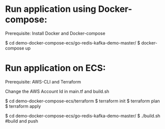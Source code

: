 # Run application using Docker-compose:

Prerequisite:
Install Docker and Docker-compose

$ cd demo-docker-compose-ecs/go-redis-kafka-demo-master/
$ docker-compose up 

# Run application on ECS:

Prerequisite:
AWS-CLI and Terraform 

Change the AWS Account Id in main.tf and build.sh 

$ cd demo-docker-compose-ecs/terraform
$ terraform init
$ terraform plan 
$ terraform apply

$ cd demo-docker-compose-ecs/go-redis-kafka-demo-master/
$ ./build.sh #build and push
